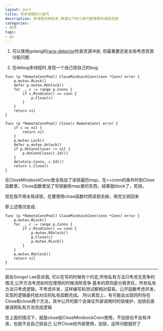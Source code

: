 ```yaml
---
layout: post
title: 写多线程的小技巧
description: 多线程坑特别多,希望以下的小技巧能够帮你减轻负担
categories:
- 技术
tags:
- go
---
```


1. 可以使用golang的[race-detector](https://blog.golang.org/race-detector)检查资源冲突, 但最重要还是全局考虑资源分配问题.

2. 在debug多线程时,发现一个自己锁自己的bug.

```
func (p *RemoteConnPool) CloseMindsockConn(conn *Conn) error {
	p.mutex.RLock()
	defer p.mutex.RUnlock()
	for _, c := range p.Conns {
		if c.MindConn() == conn {
			p.Close(c)
		}
	}
	return nil
}

func (p *RemoteConnPool) Close(c RemoteConn) error {
	if c == nil {
		return nil
	}
	p.mutex.Lock()
	defer p.mutex.Unlock()
	if p.OnConnCloser != nil {
		p.OnConnClose(c.Id())
	}
	delete(p.Conns, c.Id())
	return c.Close()
}
```

在CloseMindsockConn里全局加了读锁遍历map，在==conn的条件时到Close函数里，Close函数里加了写锁删除map里的东西，结果就block了，死锁。

现在我不用全局读锁，在要使用close函数时把读锁去掉，用完又锁回来

即上述情况变成:

```
func (p *RemoteConnPool) CloseMindsockConn(conn *Conn) error {
	p.mutex.RLock()
	for _, c := range p.Conns {
		if c.MindConn() == conn {
			p.mutex.RUnlock()
			p.Close(c)
			p.mutex.RLock()
		}
	}
	p.mutex.RUnlock()
	return nil
}
```

---

朋友Googol Lee告诉我, 可以在写的时候有个约定,所有私有方法只考虑无竞争的情况,公开方法考虑如何在使用的时候消除竞争
基本的原则是分离责任，所有私有方法只考虑逻辑，不考虑并发，这样编写和测试都相对容易。公开函数考虑并发，实现的逻辑委托给对应的私有函数完成。
所以表现上，有可能会出现同时存在Close和close两个方法，其中公开的那个会保证外部调用时的锁维护，加锁后直接调用私有方法完成逻辑

在上面的情况下，就是close给CloseMindsockConn使用，不加锁也不会有冲突，也就不会自己锁自己
公开Close给外部使用，加锁，这样问题就好了
